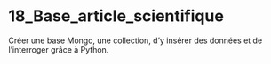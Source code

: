 # 18_Base_article_scientifique
Créer une base Mongo, une collection, d’y insérer des données et de l’interroger grâce à Python. 
